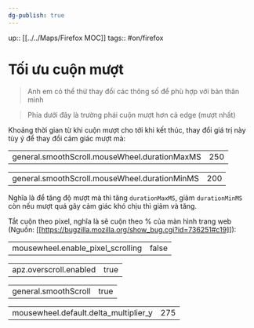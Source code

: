 ```yaml
---
dg-publish: true
---
```

up:: [[../../Maps/Firefox MOC]]
tags:: #on/firefox 

# Tối ưu cuộn mượt

> Anh em có thể thử thay đổi các thông số để phù hợp với bản thân mình

> Phía dưới đây là trường phái cuộn mượt hơn cả edge (mượt nhất)

Khoảng thời gian từ khi cuộn mượt cho tới khi kết thúc, thay đổi giá trị này tùy ý để thay đổi cảm giác mượt mà:  

|   |   |
|---|---|
|general.smoothScroll.mouseWheel.durationMaxMS|250|

|   |   |
|---|---|
|general.smoothScroll.mouseWheel.durationMinMS|200|
  
Nghĩa là để tăng độ mượt mà thì tăng `durationMaxMS`, giảm `durationMinMS` còn nếu mượt quá gây cảm giác khó chịu thì giảm và tăng.  
  
Tắt cuộn theo pixel, nghĩa là sẽ cuộn theo % của màn hình trang web 
(Nguồn: [[https://bugzilla.mozilla.org/show_bug.cgi?id=736251#c19]]):  

|   |   |
|---|---|
|mousewheel.enable_pixel_scrolling|false|



|   |   |
|---|---|
|apz.overscroll.enabled|true|

|   |   |
|---|---|
|general.smoothScroll|true|

|   |   |
|---|---|
|mousewheel.default.delta_multiplier_y|275|

